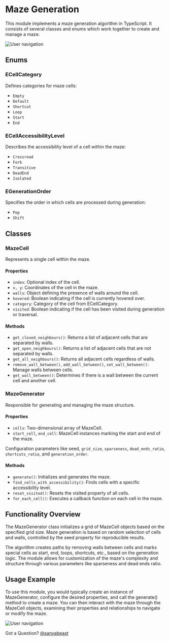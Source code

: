 # Maze Generation

This module implements a maze generation algorithm in TypeScript. It consists of several classes and enums which work together to create and manage a maze.

![User navigation](assets/docs/image/mazegen/mazegen.gif "User navigation")


## Enums

### ECellCategory

Defines categories for maze cells:

- `Empty`
- `Default`
- `Shortcut`
- `Loop`
- `Start`
- `End`

### ECellAccessibilityLevel

Describes the accessibility level of a cell within the maze:

- `Crossroad`
- `Fork`
- `Transitive`
- `DeadEnd`
- `Isolated`

### EGenerationOrder

Specifies the order in which cells are processed during generation:

- `Pop`
- `Shift`
  
## Classes

### MazeCell

Represents a single cell within the maze.

#### Properties

- `index`: Optional index of the cell.
- `x, y`: Coordinates of the cell in the maze.
- `walls`: Object defining the presence of walls around the cell.
- `hovered`: Boolean indicating if the cell is currently hovered over.
- `category`: Category of the cell from ECellCategory.
- `visited`: Boolean indicating if the cell has been visited during generation or traversal.

#### Methods

- `get_closed_neighbours()`: Returns a list of adjacent cells that are separated by walls.
- `get_open_neighbours()`: Returns a list of adjacent cells that are not separated by walls.
- `get_all_neighbours()`: Returns all adjacent cells regardless of walls.
- `remove_wall_between()`, `add_wall_between()`, `set_wall_between()`: Manage walls between cells.
- `get_wall_between()`: Determines if there is a wall between the current cell and another cell.

### MazeGenerator

Responsible for generating and managing the maze structure.

#### Properties

- `cells`: Two-dimensional array of MazeCell.
- `start_cell`, `end_cell`: MazeCell instances marking the start and end of the maze.
  
Configuration parameters like seed, `grid_size`, `sparseness`, `dead_ends_ratio`, `shortcuts_ratio`, and `generation_order`.

#### Methods

- `generate()`: Initializes and generates the maze.
- `find_cells_with_accessibility()`: Finds cells with a specific accessibility level.
- `reset_visited()`: Resets the visited property of all cells.
- `for_each_cell()`: Executes a callback function on each cell in the maze.

## Functionality Overview

The MazeGenerator class initializes a grid of MazeCell objects based on the specified grid size.
Maze generation is based on random selection of cells and walls, controlled by the seed property for reproducible results.

The algorithm creates paths by removing walls between cells and marks special cells as start, end, loops, shortcuts, etc., based on the generation logic.
The module allows for customization of the maze's complexity and structure through various parameters like sparseness and dead ends ratio.

## Usage Example

To use this module, you would typically create an instance of MazeGenerator, configure the desired properties, and call the generate() method to create a maze. You can then interact with the maze through the MazeCell objects, examining their properties and relationships to navigate or modify the maze.


![User navigation](assets/question_mark_01.png "User navigation") 

Got a Question? [@sanyabeast](mailto:a.gvrnsk@gmail.com?subject=chronicle)